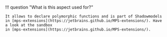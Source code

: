 !!! question "What is this aspect used for?"

    It allows to declare polymorphic functions and is part of Shadowmodels in [mps-extensions](https://jetbrains.github.io/MPS-extensions/). Have a look at the sandbox
    in [mps-extensions](https://jetbrains.github.io/MPS-extensions/).